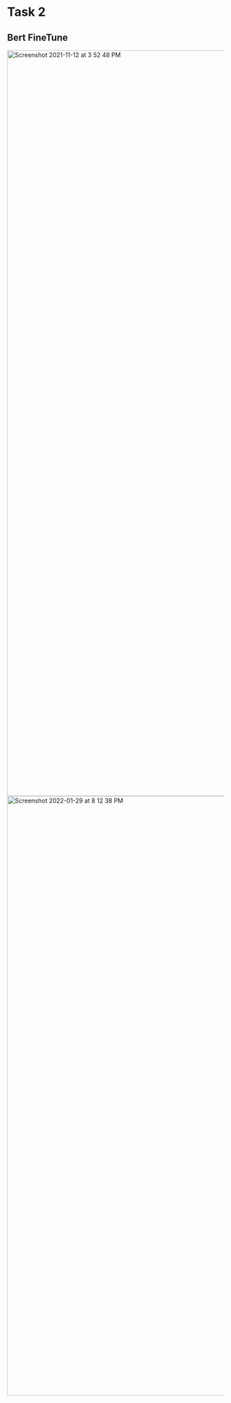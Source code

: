 # Task 2

## Bert FineTune
<img width="1729" alt="Screenshot 2021-11-12 at 3 52 48 PM" src="https://user-images.githubusercontent.com/42655809/151665336-4b7436bf-b4b1-4001-b414-ae4cf6026aea.png"><img width="1390" alt="Screenshot 2022-01-29 at 8 12 38 PM" src="https://user-images.githubusercontent.com/42655809/151665338-70af6de4-ee71-4447-bafb-38a2d62e4ef7.png">

